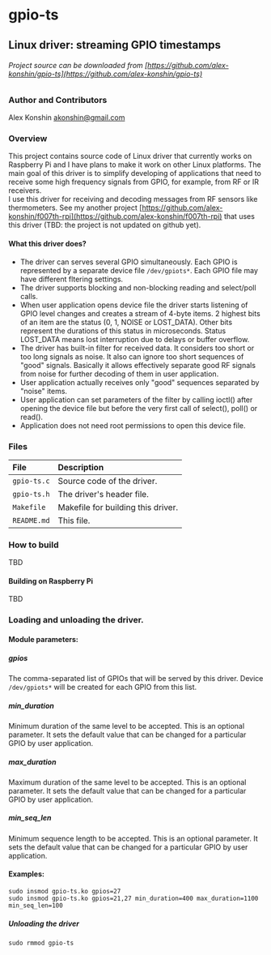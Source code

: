# gpio-ts
## Linux driver: streaming GPIO timestamps
###### Project source can be downloaded from [https://github.com/alex-konshin/gpio-ts](https://github.com/alex-konshin/gpio-ts)

### Author and Contributors
Alex Konshin <akonshin@gmail.com>

### Overview
This project contains source code of Linux driver that currently works on Raspberry Pi and I have plans to make it work on other Linux platforms.
The main goal of this driver is to simplify developing of applications that need to receive some high frequency signals from GPIO, for example, from RF or IR receivers.  
I use this driver for receiving and decoding messages from RF sensors like thermometers.
See my another project [https://github.com/alex-konshin/f007th-rpi](https://github.com/alex-konshin/f007th-rpi) that uses this driver (TBD: the project is not updated on github yet).   

#### What this driver does? 
- The driver can serves several GPIO simultaneously. Each GPIO is represented by a separate device file `/dev/gpiots*`. Each GPIO file may have different fltering settings.
- The driver supports blocking and non-blocking reading and select/poll calls.
- When user application opens device file the driver starts listening of GPIO level changes and creates a stream of 4-byte items. 2 highest bits of an item are the status (0, 1, NOISE or LOST_DATA). Other bits represent the durations of this status in microseconds. Status LOST_DATA means lost interruption due to delays or buffer overflow.  
- The driver has built-in filter for received data. It considers too short or too long signals as noise. It also can ignore too short sequences of "good" signals. Basically it allows effectively separate good RF signals from noise for further decoding of them in user application. 
- User application actually receives only "good" sequences separated by "noise" items.
- User application can set parameters of the filter by calling ioctl() after opening the device file but before the very first call of select(), poll() or read().
- Application does not need root permissions to open this device file.  

### Files
| File | Description |
| :--- | :--- |
| `gpio-ts.c` | Source code of the driver.|
| `gpio-ts.h` | The driver's header file.|
| `Makefile` | Makefile for building this driver.|
| `README.md` | This file. |

### How to build
TBD
#### Building on Raspberry Pi
TBD

### Loading and unloading the driver.
#### Module parameters:
##### gpios 
The comma-separated list of GPIOs that will be served by this driver. Device `/dev/gpiots*` will be created for each GPIO from this list.
##### min_duration
Minimum duration of the same level to be accepted. This is an optional parameter. It sets the default value that can be changed for a particular GPIO by user application.  
##### max_duration
Maximum duration of the same level to be accepted. This is an optional parameter. It sets the default value that can be changed for a particular GPIO by user application.
##### min_seq_len
Minimum sequence length to be accepted. This is an optional parameter. It sets the default value that can be changed for a particular GPIO by user application.

#### Examples:
`sudo insmod gpio-ts.ko gpios=27`    
`sudo insmod gpio-ts.ko gpios=21,27 min_duration=400 max_duration=1100 min_seq_len=100`    

##### Unloading the driver
`sudo rmmod gpio-ts`

